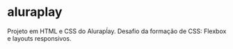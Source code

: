 # aluraplay
Projeto em HTML e CSS do Alurapĺay. Desafio da formação de CSS: Flexbox e layouts responsivos.

